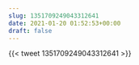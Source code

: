 ```yaml
---
slug: 1351709249043312641
date: 2021-01-20 01:52:53+00:00
draft: false
---
```


{{< tweet 1351709249043312641 >}}
